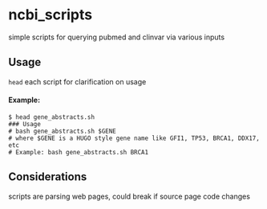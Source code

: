 # ncbi_scripts
simple scripts for querying pubmed and clinvar via various inputs

## Usage
`head` each script for clarification on usage

#### Example:
```
$ head gene_abstracts.sh
### Usage
# bash gene_abstracts.sh $GENE
# where $GENE is a HUGO style gene name like GFI1, TP53, BRCA1, DDX17, etc
# Example: bash gene_abstracts.sh BRCA1
```

## Considerations
scripts are parsing web pages, could break if source page code changes
